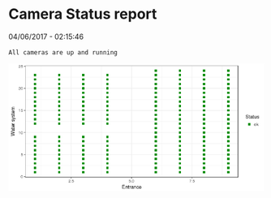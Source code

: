 Camera Status report
================
04/06/2017 - 02:15:46

    All cameras are up and running

![](camreport_files/figure-markdown_github/unnamed-chunk-2-1.png)
